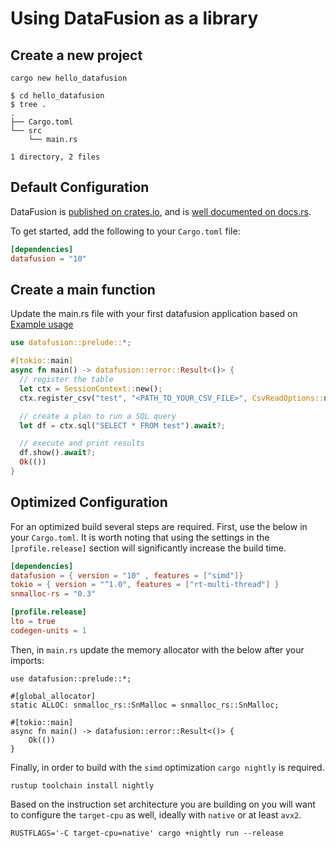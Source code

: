 <!---
  Licensed to the Apache Software Foundation (ASF) under one
  or more contributor license agreements.  See the NOTICE file
  distributed with this work for additional information
  regarding copyright ownership.  The ASF licenses this file
  to you under the Apache License, Version 2.0 (the
  "License"); you may not use this file except in compliance
  with the License.  You may obtain a copy of the License at

    http://www.apache.org/licenses/LICENSE-2.0

  Unless required by applicable law or agreed to in writing,
  software distributed under the License is distributed on an
  "AS IS" BASIS, WITHOUT WARRANTIES OR CONDITIONS OF ANY
  KIND, either express or implied.  See the License for the
  specific language governing permissions and limitations
  under the License.
-->

# Using DataFusion as a library

## Create a new project

```shell
cargo new hello_datafusion
```

```shell
$ cd hello_datafusion
$ tree .
.
├── Cargo.toml
└── src
    └── main.rs

1 directory, 2 files
```

## Default Configuration

DataFusion is [published on crates.io](https://crates.io/crates/datafusion), and is [well documented on docs.rs](https://docs.rs/datafusion/).

To get started, add the following to your `Cargo.toml` file:

```toml
[dependencies]
datafusion = "10"
```

## Create a main function

Update the main.rs file with your first datafusion application based on [Example usage](https://arrow.apache.org/datafusion/user-guide/example-usage.html)

```rust
use datafusion::prelude::*;

#[tokio::main]
async fn main() -> datafusion::error::Result<()> {
  // register the table
  let ctx = SessionContext::new();
  ctx.register_csv("test", "<PATH_TO_YOUR_CSV_FILE>", CsvReadOptions::new()).await?;

  // create a plan to run a SQL query
  let df = ctx.sql("SELECT * FROM test").await?;

  // execute and print results
  df.show().await?;
  Ok(())
}
```

## Optimized Configuration

For an optimized build several steps are required. First, use the below in your `Cargo.toml`. It is
worth noting that using the settings in the `[profile.release]` section will significantly increase the build time.

```toml
[dependencies]
datafusion = { version = "10" , features = ["simd"]}
tokio = { version = "^1.0", features = ["rt-multi-thread"] }
snmalloc-rs = "0.3"

[profile.release]
lto = true
codegen-units = 1
```

Then, in `main.rs` update the memory allocator with the below after your imports:

```shell
use datafusion::prelude::*;

#[global_allocator]
static ALLOC: snmalloc_rs::SnMalloc = snmalloc_rs::SnMalloc;

#[tokio::main]
async fn main() -> datafusion::error::Result<()> {
    Ok(())
}
```

Finally, in order to build with the `simd` optimization `cargo nightly` is required.

```shell
rustup toolchain install nightly
```

Based on the instruction set architecture you are building on you will want to configure the `target-cpu` as well, ideally
with `native` or at least `avx2`.

```shell
RUSTFLAGS='-C target-cpu=native' cargo +nightly run --release
```
